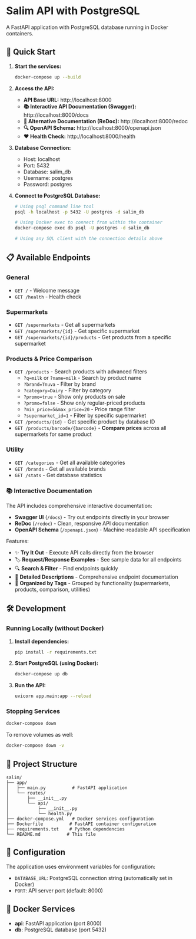 # Salim API with PostgreSQL

A FastAPI application with PostgreSQL database running in Docker containers.

## 🚀 Quick Start

1. **Start the services:**
   ```bash
   docker-compose up --build
   ```

2. **Access the API:**
   - **API Base URL:** http://localhost:8000
   - **📚 Interactive API Documentation (Swagger):** http://localhost:8000/docs
   - **📖 Alternative Documentation (ReDoc):** http://localhost:8000/redoc
   - **🔍 OpenAPI Schema:** http://localhost:8000/openapi.json
   - **❤️ Health Check:** http://localhost:8000/health

3. **Database Connection:**
   - Host: localhost
   - Port: 5432
   - Database: salim_db
   - Username: postgres
   - Password: postgres

4. **Connect to PostgreSQL Database:**
   ```bash
   # Using psql command line tool
   psql -h localhost -p 5432 -U postgres -d salim_db
   
   # Using Docker exec to connect from within the container
   docker-compose exec db psql -U postgres -d salim_db
   
   # Using any SQL client with the connection details above
   ```

## 📋 Available Endpoints

### General
- `GET /` - Welcome message
- `GET /health` - Health check

### Supermarkets
- `GET /supermarkets` - Get all supermarkets
- `GET /supermarkets/{id}` - Get specific supermarket
- `GET /supermarkets/{id}/products` - Get products from a specific supermarket

### Products & Price Comparison
- `GET /products` - Search products with advanced filters
  - `?q=milk` or `?name=milk` - Search by product name
  - `?brand=Tnuva` - Filter by brand
  - `?category=Dairy` - Filter by category
  - `?promo=true` - Show only products on sale
  - `?promo=false` - Show only regular-priced products
  - `?min_price=5&max_price=20` - Price range filter
  - `?supermarket_id=1` - Filter by specific supermarket
- `GET /products/{id}` - Get specific product by database ID
- `GET /products/barcode/{barcode}` - **Compare prices** across all supermarkets for same product

### Utility
- `GET /categories` - Get all available categories
- `GET /brands` - Get all available brands
- `GET /stats` - Get database statistics

### 📚 Interactive Documentation
The API includes comprehensive interactive documentation:

- **Swagger UI** (`/docs`) - Try out endpoints directly in your browser
- **ReDoc** (`/redoc`) - Clean, responsive API documentation
- **OpenAPI Schema** (`/openapi.json`) - Machine-readable API specification

Features:
- ✨ **Try It Out** - Execute API calls directly from the browser
- 🏷️ **Request/Response Examples** - See sample data for all endpoints
- 🔍 **Search & Filter** - Find endpoints quickly
- 📝 **Detailed Descriptions** - Comprehensive endpoint documentation
- 🏪 **Organized by Tags** - Grouped by functionality (supermarkets, products, comparison, utilities)

## 🛠️ Development

### Running Locally (without Docker)

1. **Install dependencies:**
   ```bash
   pip install -r requirements.txt
   ```

2. **Start PostgreSQL (using Docker):**
   ```bash
   docker-compose up db
   ```

3. **Run the API:**
   ```bash
   uvicorn app.main:app --reload
   ```

### Stopping Services

```bash
docker-compose down
```

To remove volumes as well:
```bash
docker-compose down -v
```

## 📁 Project Structure

```
salim/
├── app/
│   ├── main.py          # FastAPI application
│   └── routes/
│       ├── __init__.py
│       └── api/
│           ├── __init__.py
│           └── health.py
├── docker-compose.yml   # Docker services configuration
├── Dockerfile          # FastAPI container configuration
├── requirements.txt    # Python dependencies
└── README.md          # This file
```

## 🔧 Configuration

The application uses environment variables for configuration:

- `DATABASE_URL`: PostgreSQL connection string (automatically set in Docker)
- `PORT`: API server port (default: 8000)

## 🐳 Docker Services

- **api**: FastAPI application (port 8000)
- **db**: PostgreSQL database (port 5432) 